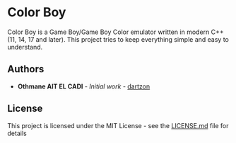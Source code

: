 # Color Boy

Color Boy is a Game Boy/Game Boy Color emulator written in modern C++ (11, 14, 17 and later).
This project tries to keep everything simple and easy to understand.

## Authors

* **Othmane AIT EL CADI** - *Initial work* - [dartzon](https://github.com/dartzon/)

## License

This project is licensed under the MIT License - see the [LICENSE.md](LICENSE) file for details
